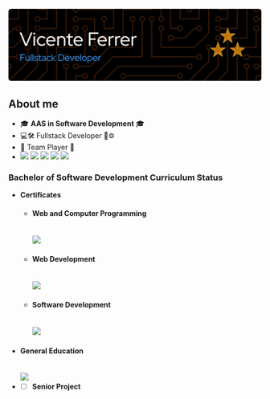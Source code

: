 <!--
**vicentemferrer/vicentemferrer** is a ✨ _special_ ✨ repository because its `README.md` (this file) appears on your GitHub profile.
-->

![Header](/images/header.png)

## About me

- 🎓 **AAS in Software Development** 🎓
- 💻🛠️ Fullstack Developer 🎨⚙️
- 🤝 Team Player 🚀
- <img src="https://cdn.jsdelivr.net/gh/devicons/devicon@latest/icons/nextjs/nextjs-original.svg" width='12' />
  <img src="https://cdn.jsdelivr.net/gh/devicons/devicon@latest/icons/react/react-original.svg" width='12' />
  <img src="https://cdn.jsdelivr.net/gh/devicons/devicon@latest/icons/nodejs/nodejs-original.svg" width='12' />
  <img src="https://cdn.jsdelivr.net/gh/devicons/devicon@latest/icons/mongodb/mongodb-original.svg" width='12' />
  <img src="https://cdn.jsdelivr.net/gh/devicons/devicon@latest/icons/postgresql/postgresql-original.svg" width='12' />

### Bachelor of Software Development Curriculum Status

- **Certificates**

  - <details>
      <summary style="list-style: none;"><h4>Web and Computer Programming</h4><br><img src='https://geps.dev/progress/100' /></summary>
        
    | Course ID   | Course                           | Language                | Term Completion |      
    |-------------|----------------------------------|-------------------------|-----------------|
    |   CSE 110   | Programming with Building Blocks | Python                  | **Winter 2023** |
    |   CSE 111   | Programming with Functions       | Python                  | **Spring 2023** |
    |   WDD 130   | Web Fundamentals                 | HTML & CSS              | **Spring 2023** |
    |   CSE 210   | Programming with Classes         | C#                      | **Fall 2023**   |
    |   CSE 121B  | Javascript Language              | Javascript              | **Fall 2023**   |
    |   WDD 230   | Web Frontend Development 1       | HTML & CSS & Javascript | **Winter 2024** |
    |  GS 170     | Career Development               |                         | **Fall 2023**   |

    </details>

  - <details>
      <summary style="list-style: none;"><h4>Web Development</h4><br><img src='https://geps.dev/progress/100' /></summary>
        
    | Course ID   | Course                           | Language                | Frameworks and Tools                                | Term Completion |      
    |-------------|----------------------------------|-------------------------|-----------------------------------------------------|-----------------|
    |   CIT 111   | Introduction to Databases        | SQL                     | MySQL Server and MySQL Workbench                    | **Fall 2023**   | 
    |   WDD 330   | Web Frontend Development 2       | HTML & CSS & Javascript | Vite, Trello and Netlify                            | **Fall 2024**   | 
    |   CSE 340   | Web Backend Development          | Javascript              | Node.js, Express, PostgreSQL, pgAdmin and Render    | **Fall 2024**   | 
    |   CSE 341   | Web Services                     | Javascript              | Node.js, Express, MongoDB, MongoDB Atlas and Render | **Fall 2024**   |
    |   WDD 430   | Web Full-stack Development       | HTML & CSS & Javascript | Next.js, PostgreSQL, GitHub Projects and Vercel     | **Winter 2025** |

    </details>

  - <details>
      <summary style="list-style: none;"><h4>Software Development</h4><br><img src='https://geps.dev/progress/17' /></summary>
        
    | Course ID   | Course                           | Language                | Frameworks and Tools                                | Term Completion |      
    |-------------|----------------------------------|-------------------------|-----------------------------------------------------|-----------------|
    |   CSE 212   | Programming w/Data Struct        | C#                      |                                                     | **Winter 2025** |
    |   CSE 270   | Software Testing                 |                         | Docker and Squash                                   | Spring 2025     |
    |   CSE 300   | Professional Readiness           |                         |                                                     | Spring 2025     |
    |   CSE 310   | Applied Programming              |                         |                                                     | *Spring 2025*   |
    |   CSE 325   | .NET Software Development        |                         |                                                     | *Spring 2025*   |
    |   CSE 370   | Software Eng. Principles         |                         |                                                     | *Fall 2025*     |

    </details>

- <details>
    <summary style="list-style: none;"><h4>General Education</h4><br><img src='https://geps.dev/progress/82' /></summary>
      
  | Course ID   | Course                                        | Term Completion |
  |-------------|-----------------------------------------------|-----------------|
  |  PC 101     | Life Skills                                   | **Spring 2022** |
  |  PC 102     | Professional Skills                           | **Fall 2022**   |
  |  PC 103     | University Skills                             | **Winter 2023** |
  |  ENG 150    | Writing and Reasoning Foundations             | **Winter 2024** |
  |  MATH 108X  | Math for the Real World                       | **Winter 2024** |
  |  REL 200C   | The Eternal Family                            | **Fall 2022**   |
  |  REL 225C   | Foundations of the Restoration                | **Fall 2022**   |
  |  REL 250C   | Jesus Christ Everlasting Gospel               | **Fall 2023**   |
  |  REL 275C   | Teachings and Doctrines of the Book of Mormon | **Spring 2022** |
  |  REL 121    | The Book of Mormon (1 Nephi to Alma 30)       | **Fall 2022**   |
  |  REL 122    | The Book of Mormon (Alma 30 to Moroni)        | **Winter 2022** |
  |  REL 211    | The New Testament                             | **Winter 2023** |
  |  BUS 301    | Advanced Writing in Professional Contexts     | **Fall 2024**   |
  |  FCS 160    | Home and Family Resource Management           | **Winter 2025** |
  |  BUS 321    | Organizational Leadership                     | Spring 2025     |
  |  GESCI 110  | Sustaining Human Life                         | *Spring 2025*   |
  |  HUM 110    | Discovery and Discernment Through the Arts    | *Fall 2025*     |

  </details>

- - [ ] **Senior Project**
